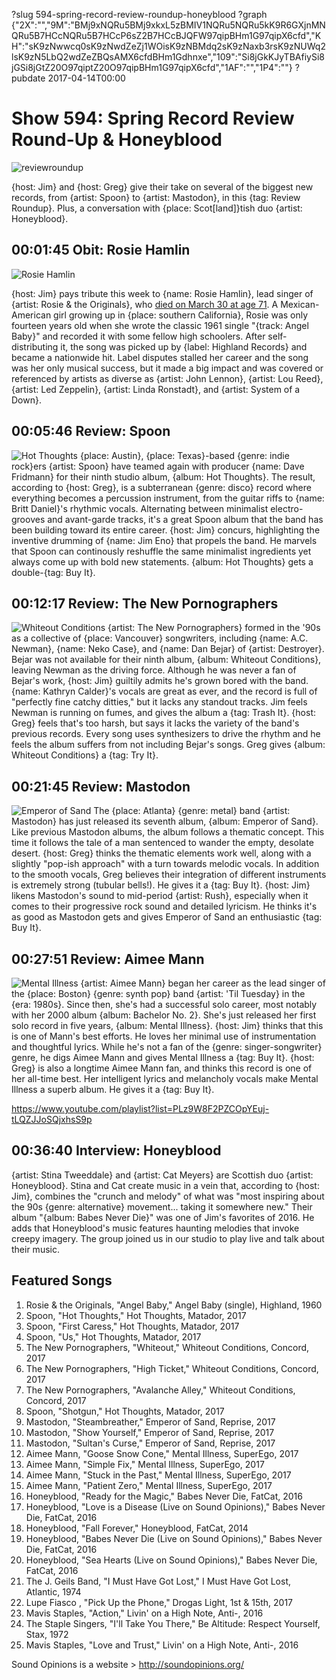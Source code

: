 ?slug 594-spring-record-review-roundup-honeyblood
?graph {"2X":"","9M":"BMj9xNQRu5BMj9xkxL5zBMIV1NQRu5NQRu5kK9R6GXjnMNQRu5B7HCcNQRu5B7HCcP6sZ2B7HCcBJQFW97qipBHm1G97qipX6cfd","KH":"sK9zNwwcq0sK9zNwdZeZj1WOisK9zNBMdq2sK9zNaxb3rsK9zNUWq2lsK9zN5LbQ2wdZeZBQsAMX6cfdBHm1Gdhnxe","109":"Si8jGkKJyTBAfiySi8jGSi8jGtZ20O97qiptZ20O97qipBHm1G97qipX6cfd","1AF":"","1P4":""}
?pubdate 2017-04-14T00:00
# Show 594: Spring Record Review Round-Up & Honeyblood

![reviewroundup](//static.soundopinions.org/images/2016/reviewroundup17.jpg)

{host: Jim} and {host: Greg} give their take on several of the biggest new records, from {artist: Spoon} to {artist: Mastodon}, in this {tag: Review Roundup}. Plus, a conversation with {place: Scot[land]}tish duo {artist: Honeyblood}.


## 00:01:45 Obit: Rosie Hamlin
![Rosie Hamlin](//static.soundopinions.org/images/2017/rosie-hamlin.jpg)

{host: Jim} pays tribute this week to {name: Rosie Hamlin}, lead singer of {artist: Rosie & the Originals}, who [died on March 30 at age 71](http://www.billboard.com/articles/news/7744493/rosie-hamlin-singer-rosie-and-the-originals-angel-baby-dies-at-71). A Mexican-American girl growing up in {place: southern California}, Rosie was only fourteen years old when she wrote the classic 1961 single "{track: Angel Baby}" and recorded it with some fellow high schoolers. After self-distributing it, the song was picked up by {label: Highland Records} and became a nationwide hit. Label disputes stalled her career and the song was her only musical success, but it made a big impact and was covered or referenced by artists as diverse as {artist: John Lennon}, {artist: Lou Reed}, {artist: Led Zeppelin}, {artist: Linda Ronstadt}, and {artist: System of a Down}. 

## 00:05:46 Review: Spoon
![Hot Thoughts](//static.soundopinions.org/assets/594/9M0.jpg "703784/1193362145")
{place: Austin}, {place: Texas}-based {genre: indie rock}ers {artist: Spoon} have teamed again with producer {name: Dave Fridmann} for their ninth studio album, {album: Hot Thoughts}. The result, according to {host: Greg}, is a subterranean {genre: disco} record where everything becomes a percussion instrument, from the guitar riffs to {name: Britt Daniel}'s rhythmic vocals. Alternating between minimalist electro-grooves and avant-garde tracks, it's a great Spoon album that the band has been building toward its entire career. {host: Jim} concurs, highlighting the inventive drumming of {name: Jim Eno} that propels the band. He marvels that Spoon can continously reshuffle the same minimalist ingredients yet always come up with bold new statements. {album: Hot Thoughts} gets a double-{tag: Buy It}.

## 00:12:17 Review: The New Pornographers
![Whiteout Conditions](//static.soundopinions.org/assets/594/KH0.jpg "4978498/1196953175")
{artist: The New Pornographers} formed in the '90s as a collective of {place: Vancouver} songwriters, including {name: A.C. Newman}, {name: Neko Case}, and {name: Dan Bejar} of {artist: Destroyer}. Bejar was not available for their ninth album, {album: Whiteout Conditions}, leaving Newman as the driving force. Although he was never a fan of Bejar's work, {host: Jim} guiltily admits he's grown bored with the band. {name: Kathryn Calder}'s vocals are great as ever, and the record is full of "perfectly fine catchy ditties," but it lacks any standout tracks. Jim feels Newman is running on fumes, and gives the album a {tag: Trash It}. {host: Greg} feels that's too harsh, but says it lacks the variety of the band's previous records. Every song uses synthesizers to drive the rhythm and he feels the album suffers from not including Bejar's songs. Greg gives {album: Whiteout Conditions} a {tag: Try It}.

## 00:21:45 Review: Mastodon
![Emperor of Sand](//static.soundopinions.org/assets/594/1090.jpg "65922937/1195230194")
The {place: Atlanta} {genre: metal} band {artist: Mastodon} has just released its seventh album, {album: Emperor of Sand}. Like previous Mastodon albums, the album follows a thematic concept. This time it follows the tale of a man sentenced to wander the  empty, desolate desert. {host: Greg} thinks the thematic elements work well, along with a slightly "pop-ish approach" with a turn towards melodic vocals. In addition to the smooth vocals, Greg believes their integration of different instruments is extremely strong (tubular bells!). He gives it a {tag: Buy It}. {host: Jim} likens Mastodon's sound to mid-period {artist: Rush}, especially when it comes to their progressive rock sound and detailed lyricism. He thinks it's as good as Mastodon gets and gives Emperor of Sand an enthusiastic {tag: Buy It}.

## 00:27:51 Review: Aimee Mann
![Mental Illness](//static.soundopinions.org/assets/594/1AF0.jpg "115825/1188948781")
{artist: Aimee Mann} began her career as the lead singer of the {place: Boston} {genre: synth pop} band {artist: 'Til Tuesday} in the {era: 1980s}. Since then, she's had a successful solo career, most notably with her 2000 album {album: Bachelor No. 2}. She's just released her first solo record in five years, {album: Mental Illness}. {host: Jim} thinks that this is one of Mann's best efforts. He loves her minimal use of instrumentation and thoughtful lyrics. While he's not a fan of the {genre: singer-songwriter} genre, he digs Aimee Mann and gives Mental Illness a {tag: Buy It}. {host: Greg} is also a longtime Aimee Mann fan, and thinks this record is one of her all-time best. Her intelligent lyrics and melancholy vocals make Mental Illness a superb album. He gives it a {tag: Buy It}.

https://www.youtube.com/playlist?list=PLz9W8F2PZCOpYEuj-tLQZJJoSQjxhsS9p

## 00:36:40 Interview: Honeyblood
   {artist: Stina Tweeddale} and {artist: Cat Meyers} are Scottish duo {artist: Honeyblood}. Stina and Cat create music in a vein that, according to {host: Jim}, combines the "crunch and melody" of what was "most inspiring about the 90s {genre: alternative} movement... taking it somewhere new."
 Their album "{album: Babes Never Die}" was one of Jim's favorites of 2016. He adds that Honeyblood's music features haunting melodies that invoke creepy imagery.
The group joined us in our studio to play live and talk about their music.



## Featured Songs

1. Rosie & the Originals, "Angel Baby," Angel Baby (single), Highland, 1960
1. Spoon, "Hot Thoughts," Hot Thoughts, Matador, 2017
1. Spoon, "First Caress," Hot Thoughts, Matador, 2017
1. Spoon, "Us," Hot Thoughts, Matador, 2017
1. The New Pornographers, "Whiteout," Whiteout Conditions, Concord, 2017
1. The New Pornographers, "High Ticket," Whiteout Conditions, Concord, 2017
1. The New Pornographers, "Avalanche Alley," Whiteout Conditions, Concord, 2017
1. Spoon, "Shotgun," Hot Thoughts, Matador, 2017
1. Mastodon, "Steambreather," Emperor of Sand, Reprise, 2017
1. Mastodon, "Show Yourself," Emperor of Sand, Reprise, 2017
1. Mastodon, "Sultan's Curse," Emperor of Sand, Reprise, 2017
1. Aimee Mann, "Goose Snow Cone," Mental Illness, SuperEgo, 2017
1. Aimee Mann, "Simple Fix," Mental Illness, SuperEgo, 2017
1. Aimee Mann, "Stuck in the Past," Mental Illness, SuperEgo, 2017
1. Aimee Mann, "Patient Zero," Mental Illness, SuperEgo, 2017
1. Honeyblood, "Ready for the Magic," Babes Never Die, FatCat, 2016
1. Honeyblood, "Love is a Disease (Live on Sound Opinions)," Babes Never Die, FatCat, 2016
1. Honeyblood, "Fall Forever," Honeyblood, FatCat, 2014
1. Honeyblood, "Babes Never Die (Live on Sound Opinions)," Babes Never Die, FatCat, 2016
1. Honeyblood, "Sea Hearts (Live on Sound Opinions)," Babes Never Die, FatCat, 2016
1. The J. Geils Band, "I Must Have Got Lost," I Must Have Got Lost, Atlantic, 1974
1. Lupe Fiasco , "Pick Up the Phone," Drogas Light, 1st & 15th, 2017
1. Mavis Staples, "Action," Livin' on a High Note, Anti-, 2016
1. The Staple Singers, "I'll Take You There," Be Altitude: Respect Yourself, Stax, 1972
1. Mavis Staples, "Love and Trust," Livin' on a High Note, Anti-, 2016

Sound Opinions is a website > http://soundopinions.org/